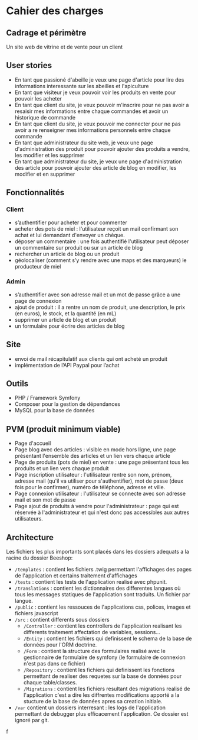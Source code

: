 # Cahier des charges

## Cadrage et périmètre

Un site web de vitrine et de vente pour un client

## User stories

* En tant que passioné d'abeille je veux une page d'article pour lire des informations interessante sur les abeilles et l'apiculture
* En tant que visiteur je veux pouvoir voir les produits en vente pour pouvoir les acheter
* En tant que client du site, je veux pouvoir m'inscrire pour ne pas avoir a resaisir mes informations entre chaque commandes et avoir un historique de commande
* En tant que client du site, je veux pouvoir me connecter pour ne pas avoir a re renseigner mes informations personnels entre chaque commande
* En tant que administrateur du site web, je veux une page d'administration des produit pour pouvoir ajouter des produits a vendre, les modifier et les supprimer
* En tant que administrateur du site, je veux une page d'administration des article pour pouvoir ajouter des article de blog en modifier, les modifier et en supprimer

## Fonctionnalités

### Client

* s’authentifier pour acheter et pour commenter
* acheter des pots de miel : l'utilisateur reçoit un mail confirmant son achat et lui demandant d'envoyer un chèque.
* déposer un commentaire : une fois authentifié l'utilisateur peut déposer un commentaire sur produit ou sur un article de blog
* rechercher un article de blog ou un produit
* géolocaliser (comment s’y rendre avec une maps et des marqueurs) le producteur de miel

### Admin

* s’authentifier avec son adresse mail et un mot de passe grâce a une page de connexion
* ajout de produit : il a rentre un nom de produit, une description, le prix (en euros), le stock, et la quantité (en mL)
* supprimer un article de blog et un produit
* un formulaire pour écrire des articles de blog

## Site

* envoi de mail récapitulatif aux clients qui ont acheté un produit
* implémentation de l’API Paypal pour l’achat

## Outils

* PHP / Framework Symfony
* Composer pour la gestion de dépendances
* MySQL pour la base de données

## PVM (produit minimum viable)

* Page d'accueil
* Page blog avec des articles : visible en mode hors ligne, une page présentant l'ensemble des articles et un lien vers chaque article
* Page de produits (pots de miel) en vente : une page présentant tous les produits et un lien vers chaque produit
* Page inscription utilisateur : l'utilisateur rentre son nom, prénom, adresse mail (qu'il va utiliser pour s'authentifier), mot de passe (deux fois pour le confirmer), numéro de téléphone, adresse et ville.
* Page connexion utilisateur : l'utilisateur se connecte avec son adresse mail et son mot de passe
* Page ajout de produits à vendre pour l'administrateur : page qui est réservée à l'administrateur et qui n'est donc pas accessibles aux autres utilisateurs.

## Architecture

Les fichiers les plus importants sont placés dans les dossiers adequats a la racine du dossier Beeshop:

* `/templates` : contient les fichiers .twig permettant l'affichages des pages de l'application et certains traitement d'affichages
* `/tests` : contient les tests de l'application realisé avec phpunit.
* `/translations` : contient les dictionnaires des differentes langues où tous les messages statiques de l'application sont traduits. Un fichier par langue.
* `/public` : contient les ressouces de l'applications css, polices, images et fichiers javascript
* `/src` : contient differents sous dossiers
  * `/Controller` : contient les controllers de l'application realisant les differents traitement affectation de variables, sessions...
  * `/Entity` : contient les fichiers qui definissent le schema de la base de données pour l'ORM doctrine.
  * `/Form` : contient la structure des formulaires realisé avec le gestionnaire de formulaire de symfony (le formulaire de connexion n'est pas dans ce fichier)
  * `/Repository` : contient les fichiers qui definissent les fonctions permettant de realiser des requetes sur la base de données pour chaque table/classes.
  * `/Migrations` : contient les fichiers resultant des migrations realisé de l'application c'est a dire les diffrentes modifications apporté a la stucture de la base de données apres sa creation initiale.
* `/var` contient un dossiers interresant : les logs de l'application permettant de debugger plus efficacement l'application. Ce dossier est ignoré par git.

f
